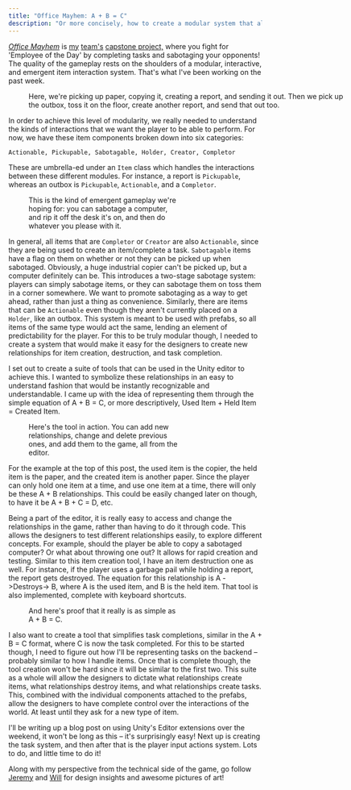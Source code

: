```yaml
---
title: "Office Mayhem: A + B = C"
description: "Or more concisely, how to create a modular system that allows for emergent gameplay."
---
```


[_Office Mayhem_](http://tyskwo.com/2016/09/25/dive-dive-dive/) is [my](http://willconcannonart.com) [team's](https://jeremyroot.squarespace.com) [capstone project,](http://tyskwo.com/2016/09/19/the-beginning-of-the-end/) where you fight for 'Employee of the Day' by completing tasks and sabotaging your opponents! The quality of the gameplay rests on the shoulders of a modular, interactive, and emergent item interaction system. That's what I've been working on the past week.

<figure class="align-center" style="width: 640px">
  <img src="{{ site.url }}{{ site.baseurl }}/assets/images/blog/2016/09/exampletask.gif" alt="">
  <figcaption>Here, we're picking up paper, copying it, creating a report, and sending it out. Then we pick up the outbox, toss it on the floor, create another report, and send that out too.</figcaption>
</figure>

In order to achieve this level of modularity, we really needed to understand the kinds of interactions that we want the player to be able to perform. For now, we have these item components broken down into six categories:

`Actionable, Pickupable, Sabotagable, Holder, Creator, Completor`

These are umbrella-ed under an `Item` class which handles the interactions between these different modules. For instance, a report is `Pickupable`, whereas an outbox is `Pickupable`, `Actionable`, and a `Completor`.

<figure class="align-left" style="width: 300px">
  <img src="{{ site.url }}{{ site.baseurl }}/assets/images/blog/2016/09/pickupsabotage.gif" alt="">
  <figcaption>This is the kind of emergent gameplay we're hoping for: you can sabotage a computer, and rip it off the desk it's on, and then do whatever you please with it.</figcaption>
</figure>

In general, all items that are `Completor` or `Creator` are also `Actionable`, since they are being used to create an item/complete a task. `Sabotagable` items have a flag on them on whether or not they can be picked up when sabotaged. Obviously, a huge industrial copier can't be picked up, but a computer definitely can be. This introduces a two-stage sabotage system: players can simply sabotage items, or they can sabotage them on toss them in a corner somewhere. We want to promote sabotaging as a way to get ahead, rather than just a thing as convenience. Similarly, there are items that can be `Actionable` even though they aren't currently placed on a `Holder`, like an outbox. This system is meant to be used with prefabs, so all items of the same type would act the same, lending an element of predictability for the player. For this to be truly modular though, I needed to create a system that would make it easy for the designers to create new relationships for item creation, destruction, and task completion.

I set out to create a suite of tools that can be used in the Unity editor to achieve this. I wanted to symbolize these relationships in an easy to understand fashion that would be instantly recognizable and understandable. I came up with the idea of representing them through the simple equation of A + B = C, or more descriptively, Used Item + Held Item = Created Item.

<figure class="align-right" style="width: 300px">
  <img src="{{ site.url }}{{ site.baseurl }}/assets/images/blog/2016/09/relationship_creation_tool.gif" alt="">
  <figcaption>Here's the tool in action. You can add new relationships, change and delete previous ones, and add them to the game, all from the editor.</figcaption>
</figure>

For the example at the top of this post, the used item is the copier, the held item is the paper, and the created item is another paper. Since the player can only hold one item at a time, and use one item at a time, there will only be these A + B relationships. This could be easily changed later on though, to have it be A + B + C = D, etc.

Being a part of the editor, it is really easy to access and change the relationships in the game, rather than having to do it through code. This allows the designers to test different relationships easily, to explore different concepts. For example, should the player be able to copy a sabotaged computer? Or what about throwing one out? It allows for rapid creation and testing. Similar to this item creation tool, I have an item destruction one as well. For instance, if the player uses a garbage pail while holding a report, the report gets destroyed. The equation for this relationship is A ->Destroys-> B, where A is the used item, and B is the held item. That tool is also implemented, complete with keyboard shortcuts.

<figure class="align-right" style="width: 300px">
  <img src="{{ site.url }}{{ site.baseurl }}/assets/images/blog/2016/09/proof.gif" alt="">
  <figcaption>And here's proof that it really is as simple as A + B = C.</figcaption>
</figure>

I also want to create a tool that simplifies task completions, similar in the A + B = C format, where C is now the task completed. For this to be started though, I need to figure out how I'll be representing tasks on the backend – probably similar to how I handle items. Once that is complete though, the tool creation won't be hard since it will be similar to the first two. This suite as a whole will allow the designers to dictate what relationships create items, what relationships destroy items, and what relationships create tasks. This, combined with the individual components attached to the prefabs, allow the designers to have complete control over the interactions of the world. At least until they ask for a new type of item.

I'll be writing up a blog post on using Unity's Editor extensions over the weekend, it won't be long as this – it's surprisingly easy! Next up is creating the task system, and then after that is the player input actions system. Lots to do, and little time to do it!

Along with my perspective from the technical side of the game, go follow [Jeremy](https://jeremyroot.squarespace.com) and [Will](http://willconcannonart.com) for design insights and awesome pictures of art!
